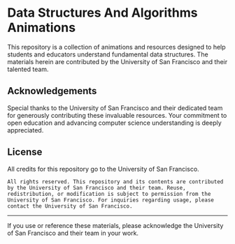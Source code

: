 # Data Structures And Algorithms Animations
This repository is a collection of animations and resources designed to help students and educators understand fundamental data structures. The materials herein are contributed by the University of San Francisco and their talented team.

## Acknowledgements
Special thanks to the University of San Francisco and their dedicated team for generously contributing these invaluable resources. Your commitment to open education and advancing computer science understanding is deeply appreciated.

## License
All credits for this repository go to the University of San Francisco.

```
All rights reserved. This repository and its contents are contributed by the University of San Francisco and their team. Reuse, redistribution, or modification is subject to permission from the University of San Francisco. For inquiries regarding usage, please contact the University of San Francisco.
```
---
If you use or reference these materials, please acknowledge the University of San Francisco and their team in your work.
